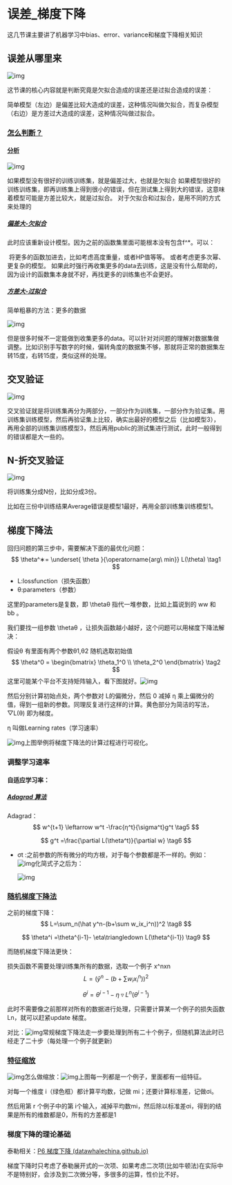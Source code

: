 # 误差_梯度下降

这几节课主要讲了机器学习中bias、error、variance和梯度下降相关知识

## 误差从哪里来

![img](images/误差_梯度下降/chapter5-12.png)

​	这节课的核心内容就是判断究竟是欠拟合造成的误差还是过拟合造成的误差：

​	简单模型（左边）是偏差比较大造成的误差，这种情况叫做欠拟合，而复杂模型（右边）是方差过大造成的误差，这种情况叫做过拟合。

### [怎么判断？](https://datawhalechina.github.io/leeml-notes/#/chapter5/chapter5?id=怎么判断？)

#### [分析](https://datawhalechina.github.io/leeml-notes/#/chapter5/chapter5?id=分析)

![img](images/误差_梯度下降/chapter5-13.png)

如果模型没有很好的训练训练集，就是偏差过大，也就是欠拟合 如果模型很好的训练训练集，即再训练集上得到很小的错误，但在测试集上得到大的错误，这意味着模型可能是方差比较大，就是过拟合。 对于欠拟合和过拟合，是用不同的方式来处理的

##### [偏差大-欠拟合](https://datawhalechina.github.io/leeml-notes/#/chapter5/chapter5?id=偏差大-欠拟合)

此时应该重新设计模型。因为之前的函数集里面可能根本没有包含f^*。可以：

​	将更多的函数加进去，比如考虑高度重量，或者HP值等等。 或者考虑更多次幂、更复杂的模型。 如果此时强行再收集更多的data去训练，这是没有什么帮助的，因为设计的函数集本身就不好，再找更多的训练集也不会更好。

##### [方差大-过拟合](https://datawhalechina.github.io/leeml-notes/#/chapter5/chapter5?id=方差大-过拟合)

简单粗暴的方法：更多的数据

![img](images/误差_梯度下降/chapter5-14.png)

但是很多时候不一定能做到收集更多的data。可以针对对问题的理解对数据集做调整。比如识别手写数字的时候，偏转角度的数据集不够，那就将正常的数据集左转15度，右转15度，类似这样的处理。

## 交叉验证

![img](images/误差_梯度下降/chapter5-16.png)

​	交叉验证就是将训练集再分为两部分，一部分作为训练集，一部分作为验证集。用训练集训练模型，然后再验证集上比较，确实出最好的模型之后（比如模型3），再用全部的训练集训练模型3，然后再用public的测试集进行测试，此时一般得到的错误都是大一些的。

## N-折交叉验证

![img](images/误差_梯度下降/chapter5-17.png)

将训练集分成N份，比如分成3份。

比如在三份中训练结果Average错误是模型1最好，再用全部训练集训练模型1。

## 梯度下降法

回归问题的第三步中，需要解决下面的最优化问题：
$$
\theta^∗= \underset{ \theta }{\operatorname{arg\ min}} L(\theta) \tag1
$$

- L:lossfunction（损失函数）
- θ:parameters（参数）

这里的parameters是复数，即 \thetaθ 指代一堆参数，比如上篇说到的 ww 和 bb 。

我们要找一组参数 \thetaθ ，让损失函数越小越好，这个问题可以用梯度下降法解决：

假设θ 有里面有两个参数θ1,θ2 随机选取初始值
$$
\theta^0 = \begin{bmatrix} \theta_1^0 \\ \theta_2^0 \end{bmatrix} \tag2
$$
这里可能某个平台不支持矩阵输入，看下图就好。![img](https://datawhalechina.github.io/leeml-notes/chapter6/res/chapter6-1.png)

然后分别计算初始点处，两个参数对 L的偏微分，然后 0 减掉 η 乘上偏微分的值，得到一组新的参数。同理反复进行这样的计算。黄色部分为简洁的写法，▽L(θ) 即为梯度。

η 叫做Learning rates（学习速率）

![img](images/误差_梯度下降/chapter6-2.png)上图举例将梯度下降法的计算过程进行可视化。

### 调整学习速率

#### 自适应学习率：

##### [Adagrad 算法](https://datawhalechina.github.io/leeml-notes/#/chapter6/chapter6?id=adagrad-算法)

Adagrad：
$$
w^{t+1} \leftarrow w^t -\frac{η^t}{\sigma^t}g^t \tag5
$$

$$
g^t =\frac{\partial L(\theta^t)}{\partial w} \tag6
$$



- σt :之前参数的所有微分的均方根，对于每个参数都是不一样的。例如：![img](images/误差_梯度下降/chapter6-4.png)化简式子之后为：

  ![img](images/误差_梯度下降/chapter6-5-163732652600612.png)

### [随机梯度下降法](https://datawhalechina.github.io/leeml-notes/#/chapter6/chapter6?id=tip2：随机梯度下降法)

之前的梯度下降：
$$
L=\sum_n(\hat y^n-(b+\sum w_ix_i^n))^2 \tag8
$$

$$
\theta^i =\theta^{i-1}- \eta\triangledown L(\theta^{i-1}) \tag9
$$

而随机梯度下降法更快：

损失函数不需要处理训练集所有的数据，选取一个例子 x^nxn
$$
L=(\hat y^n-(b+\sum w_ix_i^n))^2 \tag{10}
$$

$$
\theta^i =\theta^{i-1}- \eta\triangledown L^n(\theta^{i-1}) \tag{11}
$$

此时不需要像之前那样对所有的数据进行处理，只需要计算某一个例子的损失函数Ln，就可以赶紧update 梯度。

对比：![img](images/误差_梯度下降/chapter6-12.png)常规梯度下降法走一步要处理到所有二十个例子，但随机算法此时已经走了二十步（每处理一个例子就更新)

### [特征缩放](https://datawhalechina.github.io/leeml-notes/#/chapter6/chapter6?id=tip3：特征缩放)

![img](images/误差_梯度下降/chapter6-13-163732670723416.png)怎么做缩放：![img](images/误差_梯度下降/chapter6-15.png)上图每一列都是一个例子，里面都有一组特征。

对每一个维度 i（绿色框）都计算平均数，记做 mi；还要计算标准差，记做σi。

然后用第 r 个例子中的第 i个输入，减掉平均数mi，然后除以标准差σi，得到的结果是所有的维数都是0，所有的方差都是1

### 梯度下降的理论基础

泰勒相关：[P6 梯度下降 (datawhalechina.github.io)](https://datawhalechina.github.io/leeml-notes/#/chapter6/chapter6)

梯度下降时只考虑了泰勒展开式的一次项、如果考虑二次项(比如牛顿法)在实际中不是特别好，会涉及到二次微分等，多很多的运算，性价比不好。